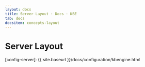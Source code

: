 ```yaml
---
layout: docs
title: Server Layout · Docs · KBE
tab: docs
docsitem: concepts-layout
---
```


Server Layout
=============



[config-server]: {{ site.baseurl }}/docs/configuration/kbengine.html